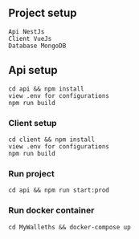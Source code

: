 ## Project setup
```
Api NestJs
Client VueJs
Database MongoDB
```
## Api setup
```
cd api && npm install
view .env for configurations
npm run build
```

### Client setup
```
cd client && npm install
view .env for configurations
npm run build
```

### Run project
```
cd api && npm run start:prod
```


### Run docker container
```
cd MyWalleths && docker-compose up
```
